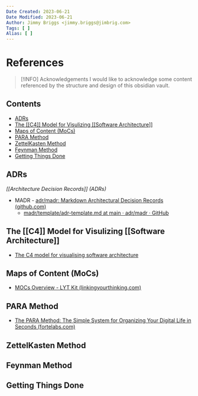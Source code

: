 ```yaml
---
Date Created: 2023-06-21
Date Modified: 2023-06-21
Author: Jimmy Briggs <jimmy.briggs@jimbrig.com>
Tags: [ ]
Alias: [ ]
---
```


# References

> [!INFO] Acknowledgements
> I would like to acknowledge some content referenced by the structure and design of this obsidian vault.

## Contents

- [ADRs](#adrs)
- [The [[C4]] Model for Visulizing [[Software Architecture]]](#the-c4-model-for-visulizing-software-architecture)
- [Maps of Content (MoCs)](#maps-of-content-mocs)
- [PARA Method](#para-method)
- [ZettelKasten Method](#zettelkasten-method)
- [Feynman Method](#feynman-method)
- [Getting Things Done](#getting-things-done)



## ADRs

*[[Architecture Decision Records]] (ADRs)*

- MADR - [adr/madr: Markdown Architectural Decision Records (github.com)](https://github.com/adr/madr)
	- [madr/template/adr-template.md at main · adr/madr · GitHub](https://github.com/adr/madr/blob/main/template/adr-template.md)

## The [[C4]] Model for Visulizing [[Software Architecture]]

- [The C4 model for visualising software architecture](https://c4model.com/)

## Maps of Content (MoCs)

- [MOCs Overview - LYT Kit (linkingyourthinking.com)](https://notes.linkingyourthinking.com/Cards/MOCs+Overview)

## PARA Method

- [The PARA Method: The Simple System for Organizing Your Digital Life in Seconds (fortelabs.com)](https://fortelabs.com/blog/para/)

## ZettelKasten Method



## Feynman Method


## Getting Things Done



